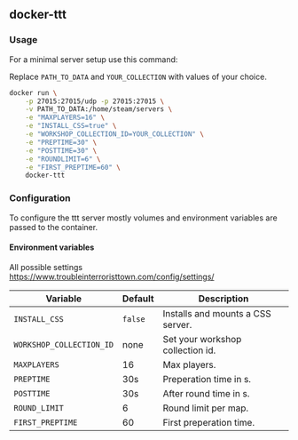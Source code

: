 ## docker-ttt

### Usage

For a minimal server setup use this command:

Replace `PATH_TO_DATA` and `YOUR_COLLECTION` with values of your choice.

```bash
docker run \
    -p 27015:27015/udp -p 27015:27015 \
    -v PATH_TO_DATA:/home/steam/servers \
    -e "MAXPLAYERS=16" \
    -e "INSTALL_CSS=true" \
    -e "WORKSHOP_COLLECTION_ID=YOUR_COLLECTION" \
    -e "PREPTIME=30" \
    -e "POSTTIME=30" \
    -e "ROUNDLIMIT=6" \
    -e "FIRST_PREPTIME=60" \
    docker-ttt
```

### Configuration

To configure the ttt server mostly volumes and environment variables are passed to the container.

#### Environment variables
All possible settings https://www.troubleinterroristtown.com/config/settings/

| Variable                 | Default | Description                       |
| ------------------------ | ------- | --------------------------------- |
| `INSTALL_CSS`            | `false` | Installs and mounts a CSS server. |
| `WORKSHOP_COLLECTION_ID` | none    | Set your workshop collection id.  |
| `MAXPLAYERS`             | 16      | Max players.                      |
| `PREPTIME`               | 30s     | Preperation time in s.            |
| `POSTTIME`               | 30s     | After round time in s.            |
| `ROUND_LIMIT`            | 6       | Round limit per map.              |
| `FIRST_PREPTIME`         | 60      | First preperation time.           |